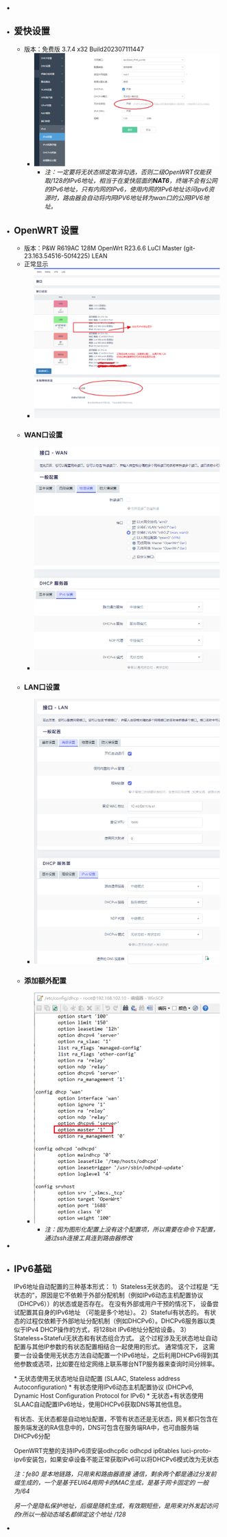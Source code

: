 -
- ## 爱快设置
	- 版本：免费版 3.7.4 x32 Build202307111447
		- ![image-20230714141720825.png](../assets/image-20230714141720825_1690871564524_0.png)
			- *注：一定要将无状态绑定取消勾选，否则二级OpenWRT仅能获取/128的IPv6地址，相当于在爱快层面的**NAT6**，终端不会有公网的IPv6地址，只有内网的IPv6，使用内网的IPv6地址访问ipv6资源时，路由器会自动将内网IPV6地址转为wan口的公网IPV6地址。*
- ## OpenWRT 设置
	- 版本：P&W R619AC 128M OpenWrt R23.6.6 LuCI Master (git-23.163.54516-50f4225) LEAN
	- 正常显示
		- ![image-20230714142419488.png](../assets/image-20230714142419488_1690871626820_0.png)
	- ### WAN口设置
		- ![image-20230714141823118.png](../assets/image-20230714141823118_1690871711700_0.png)
	- ### LAN口设置
		- ![image-20230714141907413.png](../assets/image-20230714141907413_1690871746685_0.png)
	- ### 添加额外配置
		- ![image-20230714142826858.png](../assets/image-20230714142826858_1690871774092_0.png)
			- *注：因为图形化配置上没有这个配置项，所以需要在命令下配置，通过ssh连接工具连到路由器修改*
-
- ## IPv6基础
  
  IPv6地址自动配置的三种基本形式：
  1）Stateless无状态的。 这个过程是 “无状态的”，原因是它不依赖于外部分配机制（例如IPv6动态主机配置协议（DHCPv6））的状态或是否存在。 在没有外部或用户干预的情况下， 设备尝试配置其自身的IPv6地址 （可能是多个地址）。
  2）Stateful有状态的。 有状态的过程仅依赖于外部地址分配机制（例如DHCPv6）。DHCPv6服务器以类似于IPv4 DHCP操作的方式，将128bit IPv6地址分配给设备。
  3）Stateless+Stateful无状态和有状态组合方式。 这个过程涉及无状态地址自动配置与其他IP参数的有状态配置相结合一起使用的形式。 通常情况下， 这需要一台设备使用无状态方法自动配置一个IPv6地址，之后利用DHCPv6得到其他参数或选项，比如要在给定网络上联系哪台NTP服务器来查询时间分辨率。
  
  \* 无状态使用无状态地址自动配置 (SLAAC, Stateless address Autoconfiguration)
  \* 有状态使用IPv6动态主机配置协议 (DHCPv6, Dynamic Host Configuration Protocol for IPv6)
  \* 无状态+有状态使用SLAAC自动配置IPv6地址，使用DHCPv6获取DNS等其他信息。
  
  有状态、无状态都是自动地址配置，不管有状态还是无状态，网关都只包含在服务端发送的RA信息中的，DNS可包含在服务端RA中，也可由服务端DHCPv6分配
  
  OpenWRT完整的支持IPv6须安装odhcp6c odhcpd ip6tables luci-proto-ipv6安装包，如果安卓设备不能正常获取IPv6可以将DHCPv6模式改为无状态
  
  *注：fe80 是本地链路，只用来和路由器直接 通信，剩余两个都是通过分发前缀生成的，一个是基于EUI64用网卡的MAC生成，是基于网卡固定的 一般为/64*
  
  *另一个是隐私保护地址，后缀是随机生成，有效期短些，是用来对外发起访问的r所以一般动态域名都绑定这个地址 /128*
-